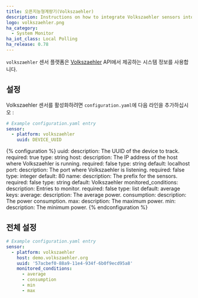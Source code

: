 ```yaml
---
title: 오픈지능형계량기(Volkszaehler)
description: Instructions on how to integrate Volkszaehler sensors into Home Assistant.
logo: volkszaehler.png
ha_category:
  - System Monitor
ha_iot_class: Local Polling
ha_release: 0.78
---
```


`volkszaehler` 센서 플랫폼은 [Volkszaehler](https://wiki.volkszaehler.org/) API에서 제공하는 시스템 정보를 사용합니다.

## 설정

Volkszaehler 센서를 활성화하려면 `configuration.yaml`에 다음 라인을 추가하십시오 :

```yaml
# Example configuration.yaml entry
sensor:
  - platform: volkszaehler
    uuid: DEVICE_UUID
```

{% configuration %}
uuid:
  description: The UUID of the device to track.
  required: true
  type: string
host:
  description: The IP address of the host where Volkszaehler is running.
  required: false
  type: string
  default: localhost
port:
  description: The port where Volkszaehler is listening.
  required: false
  type: integer
  default: 80
name:
  description: The prefix for the sensors.
  required: false
  type: string
  default: Volkszaehler
monitored_conditions:
  description: Entries to monitor.
  required: false
  type: list
  default: average
  keys:
    average:
      description: The average power.
    consumption:
      description: The power consumption.
    max:
      description: The maximum power.
    min:
      description: The minimum power.
{% endconfiguration %}

## 전체 설정

```yaml
# Example configuration.yaml entry
sensor:
  - platform: volkszaehler
    host: demo.volkszaehler.org
    uuid: '57acbef0-88a9-11e4-934f-6b0f9ecd95a8'
    monitored_conditions:
      - average
      - consumption
      - min
      - max
```
